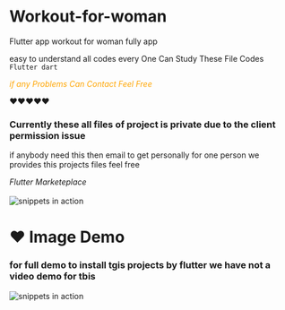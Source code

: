 # Workout-for-woman
Flutter app workout for woman fully app



easy to understand all codes every One Can Study These File Codes
<code> Flutter dart </code>

<i> <p style="color:orange;"> if any Problems Can Contact Feel Free </p> </i>
❤❤❤❤❤ 

### Currently these all files of project is private due to the client permission issue
 if anybody need this then email to get personally for one person 
 we provides this projects files feel free
 
<i> Flutter Marketeplace </i>
<br> </br>
![snippets in action](https://github.com/HassanAmeer/Flutter-Pdf-Extra-All-In-One-Ui/blob/main/loadcat.gif)


# ❤ Image Demo
### for full demo to install tgis projects by flutter we have not a video demo for tbis
![snippets in action](https://github.com/HassanAmeer/Flutter-Chat-App-UI/blob/main/chat_demo_ui.gif)
